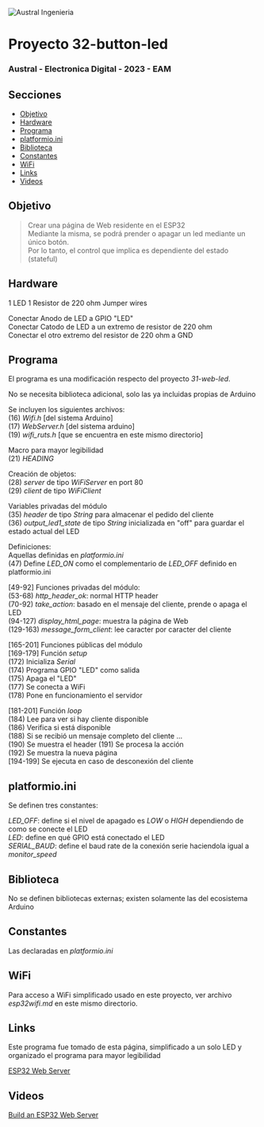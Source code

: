 

![Austral Ingenieria](https://encrypted-tbn0.gstatic.com/images?q=tbn%3AANd9GcQooGo7vQn4t9-6Bt46qZF-UY4_QFpYOeh7kVWzwpr_lbLr5wka)


# Proyecto 32-button-led

### Austral - Electronica Digital - 2023 - EAM


## Secciones

- [Objetivo](#objetivo)
- [Hardware](#hardware)
- [Programa](#programa)
- [platformio.ini](#platformio.ini)
- [Biblioteca](#biblioteca)
- [Constantes](#constantes)
- [WiFi](#wifi)
- [Links](#links)
- [Videos](#videos)


## Objetivo

>   Crear una página de Web residente en el ESP32  
>   Mediante la misma, se podrá prender o apagar un led mediante un único botón.  
>   Por lo tanto, el control que implica es dependiente del estado (stateful)  

## Hardware

  1 LED
  1 Resistor de 220 ohm
  Jumper wires

  Conectar Anodo de LED a GPIO "LED"  
  Conectar Catodo de LED a un extremo de resistor de 220 ohm  
  Conectar el otro extremo del resistor de 220 ohm a GND  

## Programa

 El programa es una modificación respecto del proyecto _31-web-led_.  

 No se necesita biblioteca adicional, solo las ya incluidas propias de Arduino  
  
  
 Se incluyen los siguientes archivos:  
   (16) _Wifi.h_       [del sistema Arduino]  
   (17) _WebServer.h_  [del sistema arduino]  
   (19) _wifi_ruts.h_  [que se encuentra en este mismo directorio]  

 Macro para mayor legibilidad  
   (21) _HEADING_  

 Creación de objetos:  
   (28) _server_ de tipo _WiFiServer_ en port 80  
   (29) _client_ de tipo _WiFiClient_  

 Variables privadas del módulo  
   (35) _header_ de tipo _String_ para almacenar el pedido del cliente  
   (36) _output_led1_state_ de tipo _String_ inicializada en "off" para guardar el estado actual del LED  

 Definiciones:  
   Aquellas definidas en _platformio.ini_  
   (47) Define _LED_ON_ como el complementario de _LED_OFF_ definido en platformio.ini  

 [49-92] Funciones privadas del módulo:  
   (53-68)   _http_header_ok_: normal HTTP header  
   (70-92)   _take_action_: basado en el mensaje del cliente, prende o apaga el LED  
   (94-127)  _display_html_page_: muestra la página de Web  
   (129-163) _message_form_client_: lee caracter por caracter del cliente  

 [165-201] Funciones públicas del módulo  
  [169-179] Función _setup_  
   (172)  Inicializa _Serial_  
   (174)  Programa GPIO "LED" como salida  
   (175)  Apaga el "LED"  
   (177)  Se conecta a WiFi  
   (178)  Pone en funcionamiento el servidor  

  [181-201] Función _loop_  
   (184)  Lee para ver si hay cliente disponible  
   (186)  Verifica si está disponible  
   (188)  Si se recibió un mensaje completo del cliente ...  
   (190)  Se muestra el header 
   (191)  Se procesa la acción  
   (192)  Se muestra la nueva página  
   [194-199]  Se ejecuta en caso de desconexión del cliente  




## platformio.ini

   Se definen tres constantes:

   _LED_OFF_: define si el nivel de apagado es _LOW_ o _HIGH_ dependiendo de como se conecte el LED  
   _LED_: define en qué GPIO está conectado el LED  
   _SERIAL_BAUD_: define el baud rate de la conexión serie haciendola igual a _monitor_speed_  

## Biblioteca

   No se definen bibliotecas externas; existen solamente las del ecosistema Arduino  

## Constantes

   Las declaradas en _platformio.ini_

## WiFi

 Para acceso a WiFi simplificado usado en este proyecto, ver archivo _esp32wifi.md_ en este mismo directorio.

## Links

  Este programa fue tomado de esta página, simplificado a un solo LED y organizado el programa para mayor legibilidad

  [ESP32 Web Server](https://randomnerdtutorials.com/esp32-web-server-arduino-ide/)

## Videos

  [Build an ESP32 Web Server](https://www.youtube.com/watch?v=ApGwxX6VVzk)

